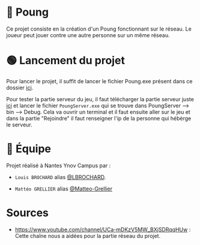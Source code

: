 # 📑 Poung

Ce projet consiste en la création d'un Poung fonctionnant sur le réseau. Le joueur peut jouer contre une autre personne sur un même réseau.

# 🟢 Lancement du projet
Pour lancer le projet, il suffit de lancer le fichier Poung.exe présent dans ce dossier [ici](https://github.com/Matteo-Grellier/Poung/releases/download/V1.0/Poung.zip).

Pour tester la partie serveur du jeu, il faut télécharger la partie serveur juste [ici](https://github.com/Matteo-Grellier/Poung/releases/download/V1.0/PoungServer.zip)
et lancer le fichier ``PoungServer.exe`` qui se trouve dans PoungServer --> bin --> Debug. Cela va ouvrir un terminal et il faut ensuite aller sur le jeu et  
dans la partie "Rejoindre" il faut renseigner l'ip de la personne qui hébèrge le serveur.

# 👥 Équipe

Projet réalisé à Nantes Ynov Campus par :

- ``Louis BROCHARD`` alias [@LBROCHARD](https://github.com/LBROCHARD).

- ``Mattéo GRELLIER`` alias [@Matteo-Grellier](https://github.com/Matteo-Grellier)

# Sources

- https://www.youtube.com/channel/UCa-mDKzV5MW_BXjSDRqqHUw : Cette chaîne nous a aidées pour la partie réseau du projet.
